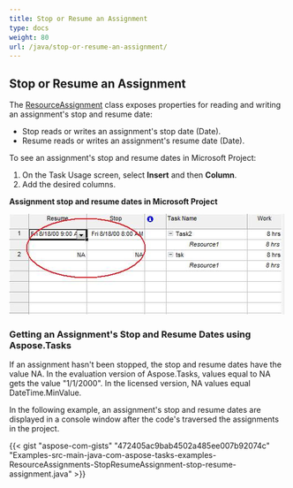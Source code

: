 ```yaml
---
title: Stop or Resume an Assignment
type: docs
weight: 80
url: /java/stop-or-resume-an-assignment/
---
```


## **Stop or Resume an Assignment**
The [ResourceAssignment](https://apireference.aspose.com/tasks/java/com.aspose.tasks/ResourceAssignment) class exposes properties for reading and writing an assignment's stop and resume date:

- Stop reads or writes an assignment's stop date (Date).
- Resume reads or writes an assignment's resume date (Date).

To see an assignment's stop and resume dates in Microsoft Project:

1. On the Task Usage screen, select **Insert** and then **Column**.
2. Add the desired columns.

**Assignment stop and resume dates in Microsoft Project** 

![todo:image_alt_text](stop-or-resume-an-assignment_1.png)
### **Getting an Assignment's Stop and Resume Dates using Aspose.Tasks**
If an assignment hasn't been stopped, the stop and resume dates have the value NA. In the evaluation version of Aspose.Tasks, values equal to NA gets the value "1/1/2000". In the licensed version, NA values equal DateTime.MinValue.

In the following example, an assignment's stop and resume dates are displayed in a console window after the code's traversed the assignments in the project.

{{< gist "aspose-com-gists" "472405ac9bab4502a485ee007b92074c" "Examples-src-main-java-com-aspose-tasks-examples-ResourceAssignments-StopResumeAssignment-stop-resume-assignment.java" >}}
